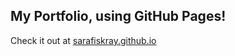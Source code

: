 ## My Portfolio, using GitHub Pages!

Check it out at [sarafiskray.github.io](https://sarafiskray.github.io)
